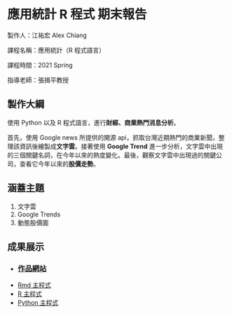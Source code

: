 # 應用統計 R 程式 期末報告

製作人：江祐宏 Alex Chiang

課程名稱：應用統計（R 程式語言）

課程時間：2021 Spring

指導老師：張揖平教授

## 製作大綱
使用 Python 以及 R 程式語言，進行**財經、商業熱門消息分析**。

首先，使用 Google news 所提供的開源 api，抓取台灣近期熱門的商業新聞，整理該資訊後繪製成**文字雲**。接著使用 **Google Trend** 進一步分析，文字雲中出現的三個關鍵名詞，在今年以來的熱度變化。最後，觀察文字雲中出現過的關鍵公司，查看它今年以來的**股價走勢**。

## 涵蓋主題
1. 文字雲
2. Google Trends
3. 動態股價圖

## 成果展示
* ### [作品網站](https://alexchiang0208.github.io/R_final_project/main.html)
* [Rmd 主程式](main.Rmd)
* [R 主程式](main.R)
* [Python 主程式](read_news_API.py)
